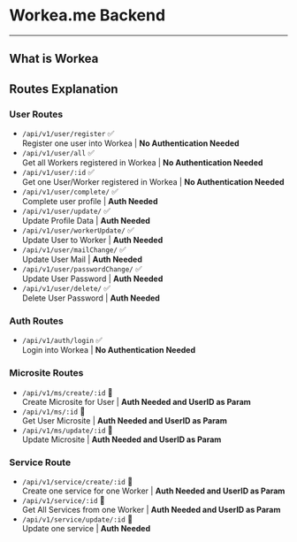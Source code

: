# Workea.me Backend

---

## What is Workea

## Routes Explanation

### User Routes

- `/api/v1/user/register` ✅\
  Register one user into Workea | **No Authentication Needed**
- `/api/v1/user/all` ✅\
  Get all Workers registered in Workea | **No Authentication Needed**
- `/api/v1/user/:id` ✅\
  Get one User/Worker registered in Workea | **No Authentication Needed**
- `/api/v1/user/complete/` ✅\
  Complete user profile | **Auth Needed**
- `/api/v1/user/update/` ✅\
  Update Profile Data | **Auth Needed**
- `/api/v1/user/workerUpdate/` ✅\
  Update User to Worker | **Auth Needed**
- `/api/v1/user/mailChange/` ✅\
  Update User Mail | **Auth Needed**
- `/api/v1/user/passwordChange/` ✅\
  Update User Password | **Auth Needed**
- `/api/v1/user/delete/` ✅\
  Delete User Password | **Auth Needed**

### Auth Routes

- `/api/v1/auth/login` ✅\
  Login into Workea | **No Authentication Needed**

### Microsite Routes

- `/api/v1/ms/create/:id` 🚧\
  Create Microsite for User | **Auth Needed and UserID as Param**
- `/api/v1/ms/:id` 🚧\
  Get User Microsite | **Auth Needed and UserID as Param**
- `/api/v1/ms/update/:id` 🚧\
  Update Microsite | **Auth Needed and UserID as Param**

### Service Route

- `/api/v1/service/create/:id` 🚧\
  Create one service for one Worker | **Auth Needed and UserID as Param**
- `/api/v1/service/:id` 🚧\
  Get All Services from one Worker | **Auth Needed and UserID as Param**
- `/api/v1/service/update/:id` 🚧\
  Update one service | **Auth Needed**
